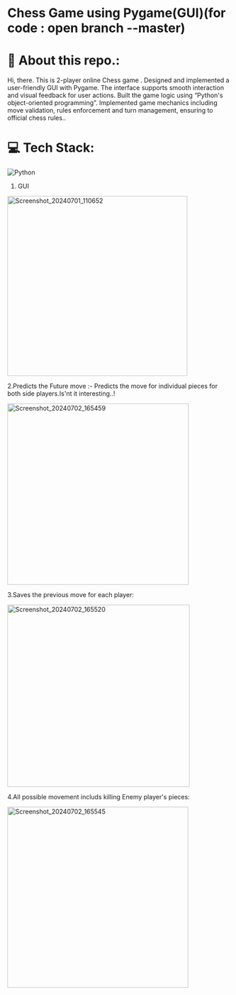 # Chess Game using Pygame(GUI)(for code : open branch --master)
# 💫 About this repo.:
Hi, there. This is 2-player online Chess game . Designed and implemented a user-friendly GUI with Pygame. The interface supports smooth interaction and visual feedback for user actions. Built the game logic using “Python's object-oriented programming”. Implemented game mechanics including move validation, rules enforcement and turn management, ensuring to official chess rules.. 


# 💻 Tech Stack:
![Python](https://img.shields.io/badge/python-3670A0?style=for-the-badge&logo=python&logoColor=ffdd54)
1. GUI
<img width="406" alt="Screenshot_20240701_110652" src="https://github.com/abhishekpoddar29/Chess/assets/98929252/9a529664-cd94-4cfd-9a07-44ce2fb1b2d2">





2.Predicts the Future move :-
   Predicts the move for individual pieces for both side players.Is'nt it 
   interesting..!

<img width="409" alt="Screenshot_20240702_165459" src="https://github.com/abhishekpoddar29/Chess/assets/98929252/41aadc15-2efd-4fd2-a6e6-e82dc014c487">





3.Saves the previous move for each player:

<img width="411" alt="Screenshot_20240702_165520" src="https://github.com/abhishekpoddar29/Chess/assets/98929252/89d4b5df-cee7-4217-9480-0209e46925d4">







4.All possible movement includs killing Enemy player's pieces:

<img width="408" alt="Screenshot_20240702_165545" src="https://github.com/abhishekpoddar29/Chess/assets/98929252/60c2d175-7d0d-4af6-b413-04741f8b0a6f">
